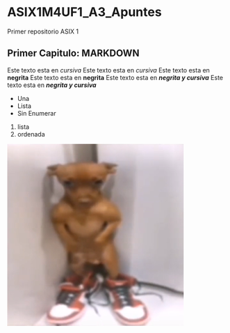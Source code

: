 # ASIX1M4UF1_A3_Apuntes

Primer repositorio ASIX 1

## Primer Capitulo: MARKDOWN

Este texto esta en *cursiva*
Este texto esta en _cursiva_
Este texto esta en **negrita**
Este texto esta en __negrita__
Este texto esta en __*negrita y cursiva*__
Este texto esta en **_negrita y cursiva_**


* Una
* Lista
* Sin Enumerar


1. lista
2. ordenada

![Imagen perro](Foto.PNG)
